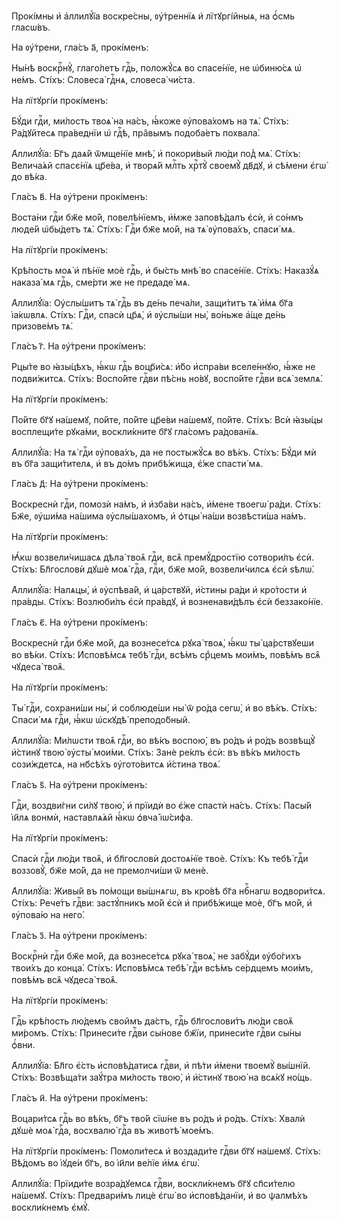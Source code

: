 Прокі́мны и҆ а҆ллилꙋ́їа воскре́сны, ᲂу҆́треннїѧ и҆ лїтꙋргі́йныѧ, на ѻ҆́смь
гласѡ́въ.

На ᲂу҆́трени, гла́съ а҃, прокі́менъ:

Ны́нѣ воскрⷭ҇нꙋ̀, глаго́летъ гдⷭ҇ь, положꙋ́сѧ во спасе́нїе, не ѡ҆биню́сѧ ѡ҆
не́мъ. Сті́хъ: Словеса̀ гдⷭ҇нѧ, словеса̀ чи́ста.

На лїтꙋргі́и прокі́менъ:

Бꙋ́ди гдⷭ҇и, ми́лость твоѧ̀ на на́съ, ꙗ҆́коже ᲂу҆пова́хомъ на тѧ̀. Сті́хъ:
Ра́дꙋйтесѧ пра́веднїи ѡ҆ гдⷭ҇ѣ, пра̑вымъ подоба́етъ похвала̀.

А҆ллилꙋ́їа: Бг҃ъ даѧ́й ѿмще́нїе мнѣ̀, и҆ покори́вый лю́ди под̾ мѧ̀. Сті́хъ:
Велича́ѧй спасє́нїѧ цр҃е́ва, и҆ творѧ́й млⷭ҇ть хрⷭ҇тꙋ̀ своемꙋ̀ дв҃дꙋ, и҆ сѣ́мени
є҆гѡ̀ до вѣ́ка.

Гла́съ в҃. На ᲂу҆́трени прокі́менъ:

Воста́ни гдⷭ҇и бж҃е мо́й, повелѣ́нїемъ, и҆́мже заповѣ́далъ є҆сѝ, и҆ со́нмъ
люде́й ѡ҆бы́детъ тѧ̀. Сті́хъ: Гдⷭ҇и бж҃е мо́й, на тѧ̀ ᲂу҆пова́хъ, спаси́ мѧ.

На лїтꙋргі́и прокі́менъ:

Крѣ́пость моѧ̀ и҆ пѣ́нїе моѐ гдⷭ҇ь, и҆ бы́сть мнѣ̀ во спасе́нїе. Сті́хъ:
Наказꙋ́ѧ наказа́ мѧ гдⷭ҇ь, сме́рти же не предаде́ мѧ.

А҆ллилꙋ́їа: Оу҆слы́шитъ тѧ̀ гдⷭ҇ь въ де́нь печа́ли, защи́титъ тѧ̀ и҆́мѧ бг҃а
і҆а́кѡвлѧ. Сті́хъ: Гдⷭ҇и, спасѝ цр҃ѧ̀, и҆ ᲂу҆слы́ши ны̀, во́ньже а҆́ще де́нь
призове́мъ тѧ̀.

Гла́съ г҃. На ᲂу҆́трени прокі́менъ:

Рцы́те во ꙗ҆зы́цѣхъ, ꙗ҆́кѡ гдⷭ҇ь воцр҃и́сѧ: и҆́бо и҆спра́ви вселе́ннꙋю, ꙗ҆́же
не подви́житсѧ. Сті́хъ: Воспо́йте гдⷭ҇ви пѣ́снь но́вꙋ, воспо́йте гдⷭ҇ви всѧ̀
землѧ̀.

На лїтꙋргі́и прокі́менъ:

По́йте бг҃ꙋ на́шемꙋ, по́йте, по́йте цр҃е́ви на́шемꙋ, по́йте. Сті́хъ: Всѝ
ꙗ҆зы́цы восплещи́те рꙋка́ми, воскли́кните бг҃ꙋ гла́сомъ ра́дованїѧ.

А҆ллилꙋ́їа: На тѧ̀ гдⷭ҇и ᲂу҆пова́хъ, да не постыжꙋ́сѧ во вѣ́къ. Сті́хъ: Бꙋ́ди
мѝ въ бг҃а защи́тителѧ, и҆ въ до́мъ прибѣ́жища, є҆́же спасти́ мѧ.

Гла́съ д҃: На ᲂу҆́трени прокі́менъ:

Воскреснѝ гдⷭ҇и, помозѝ на́мъ, и҆ и҆зба́ви на́съ, и҆́мене твоегѡ̀ ра́ди.
Сті́хъ: Бж҃е, ᲂу҆ши́ма на́шима ᲂу҆слы́шахомъ, и҆ ѻ҆тцы̀ на́ши возвѣсти́ша на́мъ.

На лїтꙋргі́и прокі́менъ:

Ꙗ҆́кѡ возвели́чишасѧ дѣла̀ твоѧ̑ гдⷭ҇и, всѧ̑ премꙋ́дростїю сотвори́лъ є҆сѝ.
Сті́хъ: Бл҃гословѝ дꙋшѐ моѧ̀ гдⷭ҇а, гдⷭ҇и, бж҃е мо́й, возвели́чилсѧ є҆сѝ ѕѣлѡ̀.

А҆ллилꙋ́їа: Налѧцы̀, и҆ ᲂу҆спѣва́й, и҆ ца́рствꙋй, и҆́стины ра́ди и҆ кро́тости
и҆ пра́вды. Сті́хъ: Возлюби́лъ є҆сѝ пра́вдꙋ, и҆ возненави́дѣлъ є҆сѝ беззако́нїе.

Гла́съ є҃. На ᲂу҆́трени прокі́менъ:

Воскреснѝ гдⷭ҇и бж҃е мо́й, да вознесе́тсѧ рꙋка̀ твоѧ̀, ꙗ҆́кѡ ты̀ ца́рствꙋеши во
вѣ́ки. Сті́хъ: И҆сповѣ́мсѧ тебѣ̀ гдⷭ҇и, всѣ́мъ срⷣцемъ мои́мъ, повѣ́мъ всѧ̑
чꙋдеса̀ твоѧ̑.

На лїтꙋргі́и прокі́менъ:

Ты̀ гдⷭ҇и, сохрани́ши ны̀, и҆ соблюде́ши ны̀ ѿ ро́да сегѡ̀, и҆ во вѣ́къ.
Сті́хъ: Спаси́ мѧ гдⷭ҇и, ꙗ҆́кѡ ѡ҆скꙋдѣ̀ преподо́бный.

А҆ллилꙋ́їа: Ми́лѡсти твоѧ̑ гдⷭ҇и, во вѣ́къ воспою̀, въ ро́дъ и҆ ро́дъ возвѣщꙋ̀
и҆́стинꙋ твою̀ ᲂу҆сты̀ мои́ми. Сті́хъ: Занѐ ре́клъ є҆сѝ: въ вѣ́къ ми́лость
сози́ждетсѧ, на нб҃сѣ́хъ ᲂу҆гото́витсѧ и҆́стина твоѧ̀.

Гла́съ ѕ҃. На ᲂу҆́трени прокі́менъ:

Гдⷭ҇и, воздви́гни си́лꙋ твою̀, и҆ прїидѝ во є҆́же спастѝ на́съ. Сті́хъ: Пасы́й
і҆и҃лѧ вонмѝ, наставлѧ́ѧй ꙗ҆́кѡ ѻ҆вча̀ і҆ѡ́сифа.

На лїтꙋргі́и прокі́менъ:

Спасѝ гдⷭ҇и лю́ди твоѧ̑, и҆ бл҃гословѝ достоѧ́нїе твоѐ. Сті́хъ: Къ тебѣ̀ гдⷭ҇и
воззовꙋ̀, бж҃е мо́й, да не премолчи́ши ѿ менѐ.

А҆ллилꙋ́їа: Живы́й въ по́мощи вы́шнѧгѡ, въ кро́вѣ бг҃а нбⷭ҇нагѡ водвори́тсѧ.
Сті́хъ: Рече́тъ гдⷭ҇ви: застꙋ́пникъ мо́й є҆сѝ и҆ прибѣ́жище моѐ, бг҃ъ мо́й, и҆
ᲂу҆пова́ю на него̀.

Гла́съ з҃. На ᲂу҆́трени прокі́менъ:

Воскрⷭ҇нѝ гдⷭ҇и бж҃е мо́й, да вознесе́тсѧ рꙋка̀ твоѧ̀, не забꙋ́ди ᲂу҆бо́гихъ
твои́хъ до конца̀. Сті́хъ: И҆сповѣ́мсѧ тебѣ̀ гдⷭ҇и всѣ́мъ се́рдцемъ мои́мъ,
повѣ́мъ всѧ̑ чꙋдеса̀ твоѧ̑.

На лїтꙋргі́и прокі́менъ:

Гдⷭ҇ь крѣ́пость лю́демъ свои̑мъ да́стъ, гдⷭ҇ь бл҃гослови́тъ лю́ди своѧ̑
ми́ромъ. Сті́хъ: Принеси́те гдⷭ҇ви сы́нове бж҃їи, принеси́те гдⷭ҇ви сы́ны
ѻ҆́вни.

А҆ллилꙋ́їа: Бл҃го є҆́сть и҆сповѣ́датисѧ гдⷭ҇ви, и҆ пѣ́ти и҆́мени твоемꙋ̀
вы́шнїй. Сті́хъ: Возвѣща́ти заꙋ́тра ми́лость твою̀, и҆ и҆́стинꙋ твою̀ на всѧ́кꙋ
но́щь.

Гла́съ и҃. На ᲂу҆́трени прокі́менъ:

Воцари́тсѧ гдⷭ҇ь во вѣ́къ, бг҃ъ тво́й сїѡ́не въ ро́дъ и҆ ро́дъ. Сті́хъ: Хвалѝ
дꙋшѐ моѧ̀ гдⷭ҇а, восхвалю̀ гдⷭ҇а въ животѣ̀ мое́мъ.

На лїтꙋргі́и прокі́менъ: Помоли́тесѧ и҆ воздади́те гдⷭ҇ви бг҃ꙋ на́шемꙋ. Сті́хъ:
Вѣ́домъ во і҆ꙋде́и бг҃ъ, во і҆и҃ли ве́лїе и҆́мѧ є҆гѡ̀.

А҆ллилꙋ́їа: Прїиди́те возра́дꙋемсѧ гдⷭ҇ви, воскли́кнемъ бг҃ꙋ сп҃си́телю
на́шемꙋ. Сті́хъ: Предвари́мъ лицѐ є҆гѡ̀ во и҆сповѣ́данїи, и҆ во ѱалмѣ́хъ
воскли́кнемъ є҆мꙋ̀.

